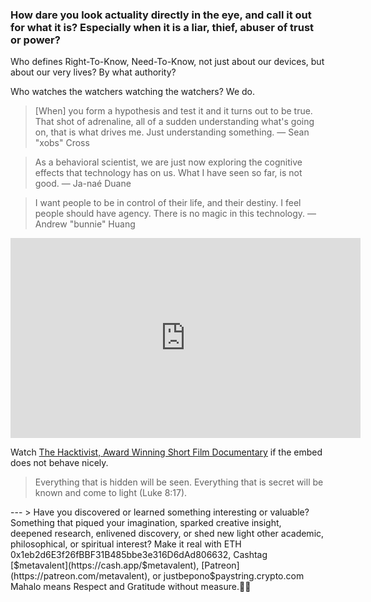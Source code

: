 ### How dare you look actuality directly in the eye, and call it out for what it is? Especially when it is a liar, thief, abuser of trust or power?

Who defines Right-To-Know, Need-To-Know, not just about our devices, but about our very lives? By what authority?

Who watches the watchers watching the watchers? We do.

> [When] you form a hypothesis and test it and it turns out to be true. That shot of adrenaline, all of a sudden understanding what's going on, that is what drives me. Just understanding something. &mdash; Sean "xobs" Cross 

> As a behavioral scientist, we are just now exploring the cognitive effects that technology has on us. What I have seen so far, is not good.
&mdash; Ja-naé Duane

> I want people to be in control of their life, and their destiny. I feel people should have agency. There is no magic in this technology. &mdash; Andrew "bunnie" Huang

<!-- YouTube Player -->
<iframe id="ytplayer" type="text/html" width="560" height="320"
  src="https://www.youtube.com/embed/KyYsVeYzbik?autoplay=1"
  frameborder="0"></iframe>

Watch [The Hacktivist, Award Winning Short Film Documentary](https://youtu.be/KyYsVeYzbik) if the embed does not behave nicely.

> Everything that is hidden will be seen. Everything that is secret will be known and come to light (Luke 8:17).

<!-- For custom thumbnail
![alt text](/assets/images/image.jpg "title")
-->

<p></p>
<p></p>
<p></p>
<p></p>
---
> Have you discovered or learned something interesting or valuable? Something that piqued your imagination, sparked creative insight, deepened research, enlivened discovery, or shed new light other academic, philosophical, or spiritual interest? Make it real with ETH 0x1eb2d6E3f26fBBF31B485bbe3e316D6dAd806632, Cashtag [$metavalent](https://cash.app/$metavalent), [Patreon](https://patreon.com/metavalent), or justbepono$paystring.crypto.com Mahalo means Respect and Gratitude without measure.🙏🏼
